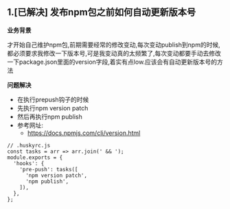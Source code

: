 ## 1.[已解决] 发布npm包之前如何自动更新版本号

**业务背景**

才开始自己维护npm包,前期需要经常的修改变动,每次变动publish到npm的时候,都必须要求我修改一下版本号,可是我变动真的太频繁了,每次变动都要手动去修改一下package.json里面的version字段,着实有点low.应该会有自动更新版本号的方法

**问题解决**
- 在执行prepush钩子的时候
- 先执行npm version patch
- 然后再执行npm publish
- 参考网址:
  - https://docs.npmjs.com/cli/version.html
  
```
// .huskyrc.js
const tasks = arr => arr.join(' && ');
module.exports = {
  'hooks': {
    'pre-push': tasks([
      'npm version patch',
      'npm publish',
    ]),
  },
};
```
